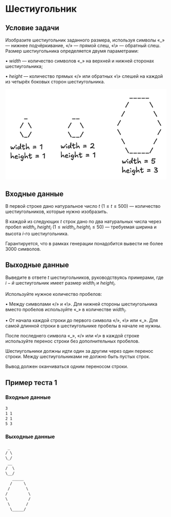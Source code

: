 # Шестиугольник

## Условие задачи

Изобразите шестиугольник заданного размера, используя символы «_» — нижнее подчёркивание, «/» — прямой слеш, «\» — обратный слеш. Размер шестиугольника определяется двумя параметрами:

• $width$ — количество символов «_» на верхней и нижней сторонах шестиугольника;

• $height$ — количество прямых «/» или обратных «\» слешей на каждой из четырёх боковых сторон шестиугольника.

![](./hexo-examples.png)

## Входные данные

В первой строке дано натуральное число $t$ ($1 \leq t \leq 500$) — количество шестиугольников, которые нужно изобразить.

В каждой из следующих $t$ строк дано по два натуральных числа через пробел $width_i, height_i$ ($1 \leq width_i, height_i \leq 50$) — требуемая ширина и высота $i$-го шестиугольника.

Гарантируется, что в рамках генерации понадобится вывести не более $3000$ символов.

## Выходные данные

Выведите в ответе $t$ шестиугольников, руководствуясь примерами, где $i-й$ шестиугольник имеет размер $width_i$ и $height_i$.

Используйте нужное количество пробелов:

• Между символами «/» и «\». Для нижней стороны шестиугольника вместо пробелов используйте «_» в количестве $width_i$.

• От начала каждой строки до первого символа «/», «\» или «_». Для самой длинной строки в шестиугольнике пробелы в начале не нужны.

После последнего символа «_», «/» или «\» в каждой строке используйте перенос строки без дополнительных пробелов.

Шестиугольники должны идти один за другим через один перенос строки. Между шестиугольниками не должно быть пустых строк.

Вывод должен оканчиваться одним переносом строки.

## Пример теста 1

### Входные данные

```
3
1 1
2 1
5 3

```

### Выходные данные

```
 _
/ \
\_/
 __
/  \
\__/
   _____
  /     \
 /       \
/         \
\         /
 \       /
  \_____/

```
